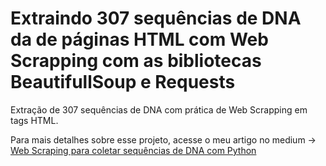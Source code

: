 # Extraindo 307 sequências de DNA da de páginas HTML com Web Scrapping com as bibliotecas BeautifullSoup e Requests
Extração de 307 sequências de DNA com prática de Web Scrapping em tags HTML.


Para mais detalhes sobre esse projeto, acesse o meu artigo no medium -> [Web Scraping para coletar sequências de DNA com Python]( https://medium.com/@renan_gs/usando-web-scraping-para-coletar-sequências-de-dna-f7e96150d092)
